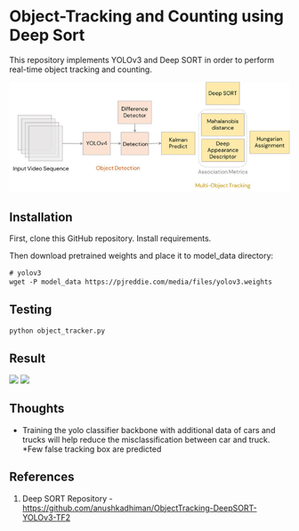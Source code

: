 # Object-Tracking and Counting using Deep Sort

This repository implements YOLOv3 and Deep SORT in order to perform real-time object tracking and counting.

![](https://github.com/Akhil-Tony/Object-Detection-Object-Tracking-and-Counting/blob/master/deep_sort/architecture.jpg)

## Installation

First, clone this GitHub repository. Install requirements.

Then download pretrained weights and place it to model_data directory:
```
# yolov3
wget -P model_data https://pjreddie.com/media/files/yolov3.weights
``````

## Testing

```
python object_tracker.py
````

## Result
![](https://github.com/Akhil-Tony/Object-Detection-Object-Tracking-and-Counting/blob/master/track_1.gif) 
![](https://github.com/Akhil-Tony/Object-Detection-Object-Tracking-and-Counting/blob/master/track_3.gif)

## Thoughts
* Training the yolo classifier backbone with additional data of cars and trucks will help 
reduce the misclassification between car and truck.
*Few false tracking box are predicted
## References
1. Deep SORT Repository - https://github.com/anushkadhiman/ObjectTracking-DeepSORT-YOLOv3-TF2
